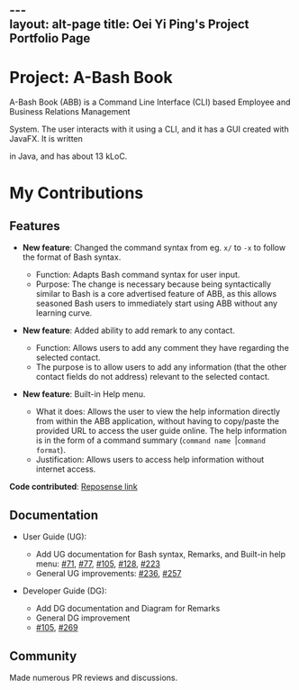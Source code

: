 ﻿﻿---  
layout: alt-page
title: Oei Yi Ping's Project Portfolio Page
---  

#  Project: A-Bash Book
A-Bash Book (ABB) is a Command Line Interface (CLI) based Employee and Business Relations Management

System. The user interacts with it using a CLI, and it has a GUI created with JavaFX. It is written

in Java, and has about 13 kLoC.

# My Contributions

## Features
* **New feature**: Changed the command syntax from eg. `x/` to `-x` to follow the format of Bash syntax.
	* Function: Adapts Bash command syntax for user input.
	* Purpose: The change is necessary because being syntactically similar to Bash is a core advertised feature of ABB, as this allows seasoned Bash users to immediately start using ABB without any learning curve.


* **New feature**: Added ability to add remark to any contact.
	* Function: Allows users to add any comment they have regarding the selected contact.
	* The purpose is to allow users to add any information (that the other contact fields do not address)  relevant to the selected contact.

* **New feature**: Built-in Help menu.
	* What it does: Allows the user to view the help information directly from within the ABB application, without having to copy/paste the provided URL to access the user guide online. The help information is in the form of a command summary (`command name `|`command format`).
	* Justification: Allows users to access help information without  internet access.

**Code contributed**: [Reposense link](https://nus-cs2103-ay2021s2.github.io/tp-dashboard/#breakdown=true&search=oeiyiping)

## Documentation
* User Guide (UG):
	* Add UG documentation for Bash syntax, Remarks, and Built-in help menu:  [\#71](https://github.com/AY2021S2-CS2103T-T12-3/tp/pull/71), [\#77](https://github.com/AY2021S2-CS2103T-T12-3/tp/pull/77),  [\#105](https://github.com/AY2021S2-CS2103T-T12-3/tp/pull/105), [\#128](https://github.com/AY2021S2-CS2103T-T12-3/tp/pull/128), [\#223](https://github.com/AY2021S2-CS2103T-T12-3/tp/pull/223)
	* General UG improvements: [\#236](https://github.com/AY2021S2-CS2103T-T12-3/tp/pull/236), [\#257](https://github.com/AY2021S2-CS2103T-T12-3/tp/pull/257)

* Developer Guide (DG):
	* Add DG documentation and Diagram for Remarks
	* General DG improvement 
	* [\#105](https://github.com/AY2021S2-CS2103T-T12-3/tp/pull/105), [\#269](https://github.com/AY2021S2-CS2103T-T12-3/tp/pull/269)

## Community
Made numerous PR reviews and discussions.
